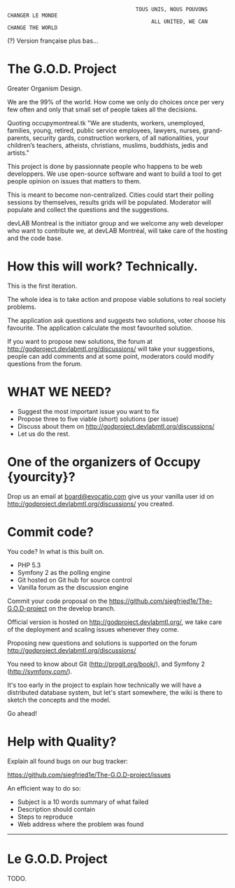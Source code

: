                                              TOUS UNIS, NOUS POUVONS CHANGER LE MONDE
                                                  ALL UNITED, WE CAN CHANGE THE WORLD


(?) Version française plus bas...



The G.O.D. Project
========================

Greater Organism Design.

We are the 99% of the world. How come we only do choices once per very few often and
only that small set of people takes all the decisions.

Quoting occupymontreal.tk "We are students, workers, unemployed, families, young,
retired, public service employees, lawyers, nurses, grand-parents, security gards,
construction workers, of all nationalities, your children’s teachers, atheists,
christians, muslims, buddhists, jedis and artists."

This project is done by passionnate people who happens to be web developpers. We
use open-source software and want to build a tool to get people opinion on issues
that matters to them. 

This is meant to become non-centralized. Cities could start their polling sessions
by themselves, results grids will be populated. Moderator will populate and collect
the questions and the suggestions.

devLAB Montreal is the initiator group and we welcome any web developer who want
to contribute we, at devLAB Montréal, will take care of the hosting and the code base.






How this will work? Technically.
========================

This is the first iteration.

The whole idea is to take action and propose viable solutions to real society problems.

The application ask questions and suggests two solutions, voter choose his favourite.
The application calculate the most favourited solution.

If you want to propose new solutions, the forum at http://godproject.devlabmtl.org/discussions/ will take
your suggestions, people can add comments and at some point, moderators could modify
questions from the forum.




WHAT WE NEED?
========================
* Suggest the most important issue you want to fix
* Propose three to five viable (short) solutions (per issue)
* Discuss about them on http://godproject.devlabmtl.org/discussions/
* Let us do the rest.




One of the organizers of Occupy {yourcity}?
========================

Drop us an email at board@evocatio.com give us your vanilla user id on 
http://godproject.devlabmtl.org/discussions/ you created.




Commit code?
========================

You code? In what is this built on.

* PHP 5.3
* Symfony 2 as the polling engine
* Git hosted on Git hub for source control
* Vanilla forum as the discussion engine

Commit your code proposal on the https://github.com/siegfried1e/The-G.O.D-project on the develop
branch.

Official version is hosted on http://godproject.devlabmtl.org/, we take care of the deployment
and scaling issues whenever they come.

Proposing new questions and solutions is supported on the forum http://godproject.devlabmtl.org/discussions/

You need to know about Git (http://progit.org/book/), and Symfony 2 (http://symfony.com/).

It's too early in the project to explain how technically we will have a distributed database 
system, but let's start somewhere, the wiki is there to sketch the concepts and the model.

Go ahead!



Help with Quality?
========================

Explain all found bugs on our bug tracker:

https://github.com/siegfried1e/The-G.O.D-project/issues

An efficient way to do so:
* Subject is a 10 words summary of what failed
* Description should contain
 * Steps to reproduce
 * Web address where the problem was found




----




Le G.O.D. Project
========================

TODO.